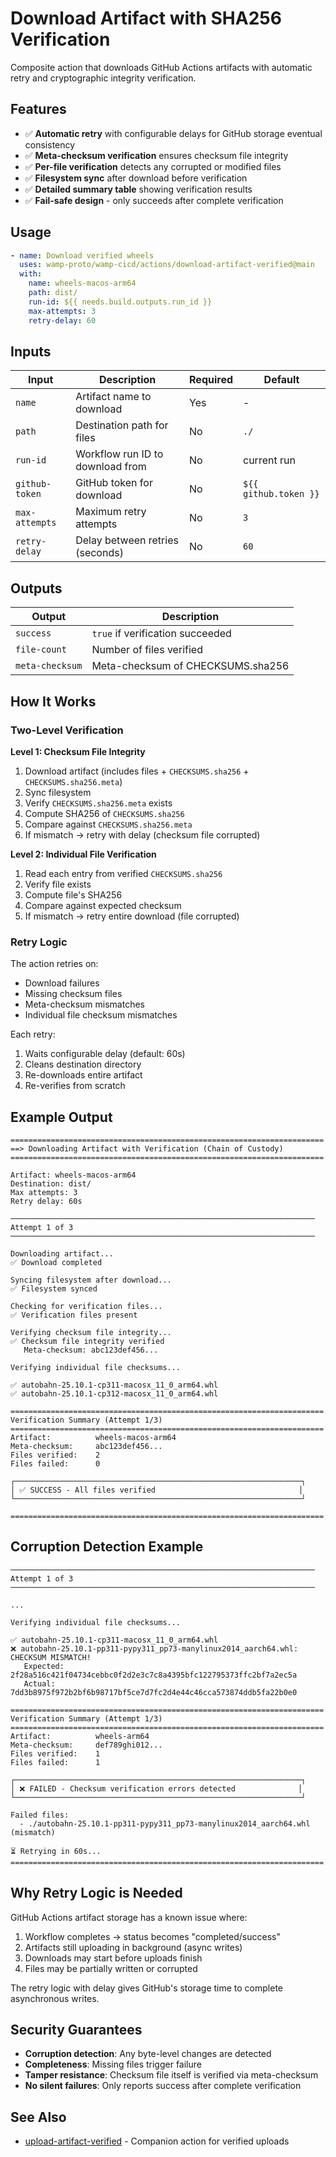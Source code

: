# Download Artifact with SHA256 Verification

Composite action that downloads GitHub Actions artifacts with automatic retry and cryptographic integrity verification.

## Features

- ✅ **Automatic retry** with configurable delays for GitHub storage eventual consistency
- ✅ **Meta-checksum verification** ensures checksum file integrity
- ✅ **Per-file verification** detects any corrupted or modified files
- ✅ **Filesystem sync** after download before verification
- ✅ **Detailed summary table** showing verification results
- ✅ **Fail-safe design** - only succeeds after complete verification

## Usage

```yaml
- name: Download verified wheels
  uses: wamp-proto/wamp-cicd/actions/download-artifact-verified@main
  with:
    name: wheels-macos-arm64
    path: dist/
    run-id: ${{ needs.build.outputs.run_id }}
    max-attempts: 3
    retry-delay: 60
```

## Inputs

| Input | Description | Required | Default |
|-------|-------------|----------|---------|
| `name` | Artifact name to download | Yes | - |
| `path` | Destination path for files | No | `./` |
| `run-id` | Workflow run ID to download from | No | current run |
| `github-token` | GitHub token for download | No | `${{ github.token }}` |
| `max-attempts` | Maximum retry attempts | No | `3` |
| `retry-delay` | Delay between retries (seconds) | No | `60` |

## Outputs

| Output | Description |
|--------|-------------|
| `success` | `true` if verification succeeded |
| `file-count` | Number of files verified |
| `meta-checksum` | Meta-checksum of CHECKSUMS.sha256 |

## How It Works

### Two-Level Verification

**Level 1: Checksum File Integrity**
1. Download artifact (includes files + `CHECKSUMS.sha256` + `CHECKSUMS.sha256.meta`)
2. Sync filesystem
3. Verify `CHECKSUMS.sha256.meta` exists
4. Compute SHA256 of `CHECKSUMS.sha256`
5. Compare against `CHECKSUMS.sha256.meta`
6. If mismatch → retry with delay (checksum file corrupted)

**Level 2: Individual File Verification**
1. Read each entry from verified `CHECKSUMS.sha256`
2. Verify file exists
3. Compute file's SHA256
4. Compare against expected checksum
5. If mismatch → retry entire download (file corrupted)

### Retry Logic

The action retries on:
- Download failures
- Missing checksum files
- Meta-checksum mismatches
- Individual file checksum mismatches

Each retry:
1. Waits configurable delay (default: 60s)
2. Cleans destination directory
3. Re-downloads entire artifact
4. Re-verifies from scratch

## Example Output

```
======================================================================
==> Downloading Artifact with Verification (Chain of Custody)
======================================================================

Artifact: wheels-macos-arm64
Destination: dist/
Max attempts: 3
Retry delay: 60s

────────────────────────────────────────────────────────────────────
Attempt 1 of 3
────────────────────────────────────────────────────────────────────

Downloading artifact...
✅ Download completed

Syncing filesystem after download...
✅ Filesystem synced

Checking for verification files...
✅ Verification files present

Verifying checksum file integrity...
✅ Checksum file integrity verified
   Meta-checksum: abc123def456...

Verifying individual file checksums...

✅ autobahn-25.10.1-cp311-macosx_11_0_arm64.whl
✅ autobahn-25.10.1-cp312-macosx_11_0_arm64.whl

======================================================================
Verification Summary (Attempt 1/3)
======================================================================
Artifact:          wheels-macos-arm64
Meta-checksum:     abc123def456...
Files verified:    2
Files failed:      0

┌────────────────────────────────────────────────────────────────┐
│ ✅ SUCCESS - All files verified                                │
└────────────────────────────────────────────────────────────────┘

======================================================================
```

## Corruption Detection Example

```
────────────────────────────────────────────────────────────────────
Attempt 1 of 3
────────────────────────────────────────────────────────────────────

...

Verifying individual file checksums...

✅ autobahn-25.10.1-cp311-macosx_11_0_arm64.whl
❌ autobahn-25.10.1-pp311-pypy311_pp73-manylinux2014_aarch64.whl: CHECKSUM MISMATCH!
   Expected: 2f28a516c421f04734cebbc0f2d2e3c7c8a4395bfc122795373ffc2bf7a2ec5a
   Actual:   7dd3b8975f972b2bf6b98717bf5ce7d7fc2d4e44c46cca573874ddb5fa22b0e0

======================================================================
Verification Summary (Attempt 1/3)
======================================================================
Artifact:          wheels-arm64
Meta-checksum:     def789ghi012...
Files verified:    1
Files failed:      1

┌────────────────────────────────────────────────────────────────┐
│ ❌ FAILED - Checksum verification errors detected              │
└────────────────────────────────────────────────────────────────┘

Failed files:
  - ./autobahn-25.10.1-pp311-pypy311_pp73-manylinux2014_aarch64.whl (mismatch)

⏳ Retrying in 60s...
======================================================================
```

## Why Retry Logic is Needed

GitHub Actions artifact storage has a known issue where:

1. Workflow completes → status becomes "completed/success"
2. Artifacts still uploading in background (async writes)
3. Downloads may start before uploads finish
4. Files may be partially written or corrupted

The retry logic with delay gives GitHub's storage time to complete asynchronous writes.

## Security Guarantees

- **Corruption detection**: Any byte-level changes are detected
- **Completeness**: Missing files trigger failure
- **Tamper resistance**: Checksum file itself is verified via meta-checksum
- **No silent failures**: Only reports success after complete verification

## See Also

- [upload-artifact-verified](../upload-artifact-verified/README.md) - Companion action for verified uploads
